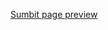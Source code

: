 [Sumbit page preview](https://htmlpreview.github.io/?https://github.com/hpache/SignLanguageWebsite/blob/main/pages/submit.html)
